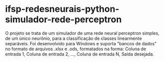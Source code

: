 # ifsp-redesneurais-python-simulador-rede-perceptron
O projeto se trata de um simulador de uma rede neural perceptron simples, de um único neurônio, para a classificação de classes linearmente separáveis. Foi desenvolvido para Windows e suporta "bancos de dados" no formato de arquivos .xlsx e .ods, formatados na forma: Coluna de entrada 1, Coluna de entrada 2, ..., Coluna de entrada N, Saída desejada.
